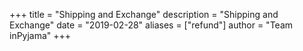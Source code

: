 +++
title = "Shipping and Exchange"
description = "Shipping and Exchange"
date = "2019-02-28"
aliases = ["refund"]
author = "Team inPyjama"
+++
